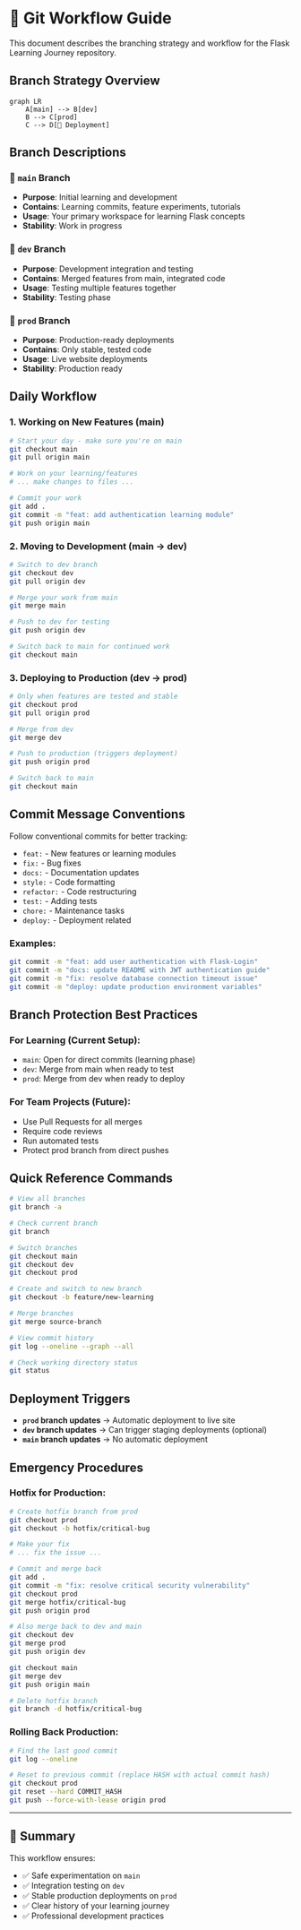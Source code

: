 # 🌿 Git Workflow Guide

This document describes the branching strategy and workflow for the Flask Learning Journey repository.

## Branch Strategy Overview

```mermaid
graph LR
    A[main] --> B[dev]
    B --> C[prod]
    C --> D[🚀 Deployment]
```

## Branch Descriptions

### 🌱 `main` Branch
- **Purpose**: Initial learning and development
- **Contains**: Learning commits, feature experiments, tutorials
- **Usage**: Your primary workspace for learning Flask concepts
- **Stability**: Work in progress

### 🔧 `dev` Branch  
- **Purpose**: Development integration and testing
- **Contains**: Merged features from main, integrated code
- **Usage**: Testing multiple features together
- **Stability**: Testing phase

### 🚀 `prod` Branch
- **Purpose**: Production-ready deployments
- **Contains**: Only stable, tested code
- **Usage**: Live website deployments
- **Stability**: Production ready

## Daily Workflow

### 1. Working on New Features (main)
```bash
# Start your day - make sure you're on main
git checkout main
git pull origin main

# Work on your learning/features
# ... make changes to files ...

# Commit your work
git add .
git commit -m "feat: add authentication learning module"
git push origin main
```

### 2. Moving to Development (main → dev)
```bash
# Switch to dev branch
git checkout dev
git pull origin dev

# Merge your work from main
git merge main

# Push to dev for testing
git push origin dev

# Switch back to main for continued work
git checkout main
```

### 3. Deploying to Production (dev → prod)
```bash
# Only when features are tested and stable
git checkout prod
git pull origin prod

# Merge from dev
git merge dev

# Push to production (triggers deployment)
git push origin prod

# Switch back to main
git checkout main
```

## Commit Message Conventions

Follow conventional commits for better tracking:

- `feat:` - New features or learning modules
- `fix:` - Bug fixes
- `docs:` - Documentation updates  
- `style:` - Code formatting
- `refactor:` - Code restructuring
- `test:` - Adding tests
- `chore:` - Maintenance tasks
- `deploy:` - Deployment related

### Examples:
```bash
git commit -m "feat: add user authentication with Flask-Login"
git commit -m "docs: update README with JWT authentication guide"  
git commit -m "fix: resolve database connection timeout issue"
git commit -m "deploy: update production environment variables"
```

## Branch Protection Best Practices

### For Learning (Current Setup):
- `main`: Open for direct commits (learning phase)
- `dev`: Merge from main when ready to test
- `prod`: Merge from dev when ready to deploy

### For Team Projects (Future):
- Use Pull Requests for all merges
- Require code reviews
- Run automated tests
- Protect prod branch from direct pushes

## Quick Reference Commands

```bash
# View all branches
git branch -a

# Check current branch
git branch

# Switch branches
git checkout main
git checkout dev  
git checkout prod

# Create and switch to new branch
git checkout -b feature/new-learning

# Merge branches
git merge source-branch

# View commit history
git log --oneline --graph --all

# Check working directory status
git status
```

## Deployment Triggers

- **`prod` branch updates** → Automatic deployment to live site
- **`dev` branch updates** → Can trigger staging deployments (optional)
- **`main` branch updates** → No automatic deployment

## Emergency Procedures

### Hotfix for Production:
```bash
# Create hotfix branch from prod
git checkout prod
git checkout -b hotfix/critical-bug

# Make your fix
# ... fix the issue ...

# Commit and merge back
git add .
git commit -m "fix: resolve critical security vulnerability"
git checkout prod
git merge hotfix/critical-bug
git push origin prod

# Also merge back to dev and main
git checkout dev
git merge prod
git push origin dev

git checkout main  
git merge dev
git push origin main

# Delete hotfix branch
git branch -d hotfix/critical-bug
```

### Rolling Back Production:
```bash
# Find the last good commit
git log --oneline

# Reset to previous commit (replace HASH with actual commit hash)
git checkout prod
git reset --hard COMMIT_HASH
git push --force-with-lease origin prod
```

---

## 🎯 Summary

This workflow ensures:
- ✅ Safe experimentation on `main`  
- ✅ Integration testing on `dev`
- ✅ Stable production deployments on `prod`
- ✅ Clear history of your learning journey
- ✅ Professional development practices
